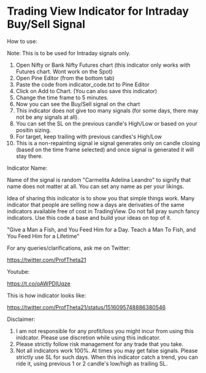 # Trading View Indicator for Intraday Buy/Sell Signal

How to use:

Note: This is to be used for Intraday signals only.

1. Open Nifty or Bank Nifty Futures chart (this indicator only works with Futures chart. Wont work on the Spot)
2. Open Pine Editor (from the bottom tab)
3. Paste the code from indicator_code.txt to Pine Editor
4. Click on Add to Chart. (You can also save this indicator)
5. Change the time frame to 5 minutes. 
6. Now you can see the Buy/Sell signal on the chart
7. This indicator does not give too many signals (for some days, there may not be any signals at all). 
8. You can set the SL on the previous candle's High/Low or based on your positin sizing.
9. For target, keep trailing with previous candles's High/Low
10. This is a non-repainting signal ie signal generates only on candle closing (based on the time frame selected) and once signal is generated it will stay there. 

Indicator Name: 

Name of the signal is random "Carmelita Adelina Leandro" to signify that name does not matter at all. You can set any name as per your likings.  

Idea of sharing this indicator is to show you that simple things work. Many indicator that people are selling now a days are derivaties of the same indicators available free of cost in TradingView. Do not fall pray sunch fancy indicators. Use this code a base and build your ideas on top of it. 

"Give a Man a Fish, and You Feed Him for a Day. Teach a Man To Fish, and You Feed Him for a Lifetime"

For any queries/clarifications, ask me on Twitter:

https://twitter.com/ProfTheta21

Youtube:

https://t.co/oAWPDlUqze

This is how indicator looks like:

https://twitter.com/ProfTheta21/status/1516095748886380546


Disclaimer:
1. I am not responsible for any profit/loss you might incur from using this inidcator. Please use discretion while using this indicator. 
2. Please strictly follow risk management for any trade that you take.
3. Not all indicators work 100%. At times you may get false signals. Please strictly use SL for such days. When this indicator catch a trend, you can ride it, using previous 1 or 2 candle's low/high as trailing SL. 
